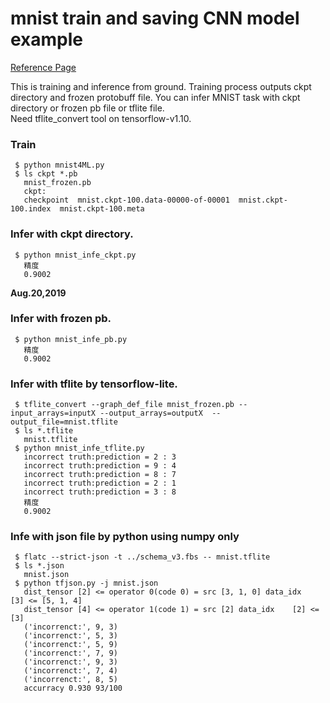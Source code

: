 # mnist train and saving CNN model example  
[Reference Page](https://qiita.com/haminiku/items/36982ae65a770565458d)

This is training and inference from ground. Training process outputs ckpt directory and frozen protobuff file. You can infer MNIST task with ckpt directory or frozen pb file or tflite file.  
Need tflite_convert tool on tensorflow-v1.10.  

### Train  
```
 $ python mnist4ML.py
 $ ls ckpt *.pb
   mnist_frozen.pb
   ckpt:
   checkpoint  mnist.ckpt-100.data-00000-of-00001  mnist.ckpt-100.index  mnist.ckpt-100.meta
```

### Infer with ckpt directory.  
```
 $ python mnist_infe_ckpt.py
   精度
   0.9002
```

**Aug.20,2019**  

### Infer with frozen pb.  
```
 $ python mnist_infe_pb.py
   精度
   0.9002
```

### Infer with tflite by tensorflow-lite.  
```
 $ tflite_convert --graph_def_file mnist_frozen.pb --input_arrays=inputX --output_arrays=outputX  --output_file=mnist.tflite
 $ ls *.tflite
   mnist.tflite
 $ python mnist_infe_tflite.py
   incorrect truth:prediction = 2 : 3
   incorrect truth:prediction = 9 : 4
   incorrect truth:prediction = 8 : 7
   incorrect truth:prediction = 2 : 1
   incorrect truth:prediction = 3 : 8
   精度
   0.9002
```

### Infe with json file by python using numpy only  
```
 $ flatc --strict-json -t ../schema_v3.fbs -- mnist.tflite
 $ ls *.json
   mnist.json
 $ python tfjson.py -j mnist.json
   dist_tensor [2] <= operator 0(code 0) = src [3, 1, 0] data_idx    [3] <= [5, 1, 4]
   dist_tensor [4] <= operator 1(code 1) = src [2] data_idx    [2] <= [3] 
   ('incorrenct:', 9, 3)
   ('incorrenct:', 5, 3)
   ('incorrenct:', 5, 9)
   ('incorrenct:', 7, 9)
   ('incorrenct:', 9, 3)
   ('incorrenct:', 7, 4)
   ('incorrenct:', 8, 5)
   accurracy 0.930 93/100
```
